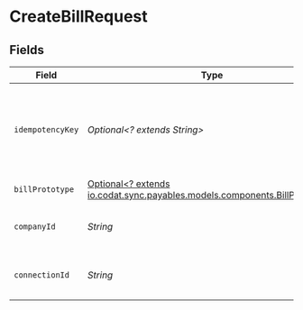 # CreateBillRequest


## Fields

| Field                                                                                                                  | Type                                                                                                                   | Required                                                                                                               | Description                                                                                                            | Example                                                                                                                |
| ---------------------------------------------------------------------------------------------------------------------- | ---------------------------------------------------------------------------------------------------------------------- | ---------------------------------------------------------------------------------------------------------------------- | ---------------------------------------------------------------------------------------------------------------------- | ---------------------------------------------------------------------------------------------------------------------- |
| `idempotencyKey`                                                                                                       | *Optional<? extends String>*                                                                                           | :heavy_minus_sign:                                                                                                     | A unique identifier to ensure idempotent behaviour for subsequent requests.                                            |                                                                                                                        |
| `billPrototype`                                                                                                        | [Optional<? extends io.codat.sync.payables.models.components.BillPrototype>](../../models/components/BillPrototype.md) | :heavy_minus_sign:                                                                                                     | N/A                                                                                                                    |                                                                                                                        |
| `companyId`                                                                                                            | *String*                                                                                                               | :heavy_check_mark:                                                                                                     | Unique identifier for a company.                                                                                       | 8a210b68-6988-11ed-a1eb-0242ac120002                                                                                   |
| `connectionId`                                                                                                         | *String*                                                                                                               | :heavy_check_mark:                                                                                                     | Unique identifier for a connection.                                                                                    | 2e9d2c44-f675-40ba-8049-353bfcb5e171                                                                                   |